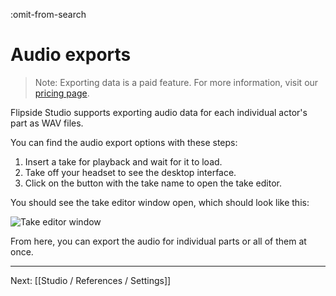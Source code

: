 :omit-from-search

# Audio exports

> Note: Exporting data is a paid feature. For more information, visit our [pricing page](/pricing).

Flipside Studio supports exporting audio data for each individual actor's part as WAV files.

You can find the audio export options with these steps:

1. Insert a take for playback and wait for it to load.
2. Take off your headset to see the desktop interface.
3. Click on the button with the take name to open the take editor.

You should see the take editor window open, which should look like this:

![Take editor window](https://www.flipsidexr.com/files/docs/screenshots/take-editor.jpg)

From here, you can export the audio for individual parts or all of them at once.

---

Next: [[Studio / References / Settings]]
